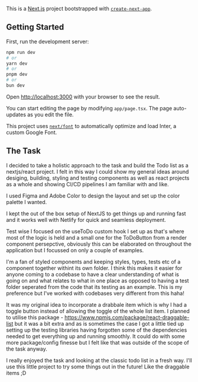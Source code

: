 This is a [Next.js](https://nextjs.org/) project bootstrapped with [`create-next-app`](https://github.com/vercel/next.js/tree/canary/packages/create-next-app).

## Getting Started

First, run the development server:

```bash
npm run dev
# or
yarn dev
# or
pnpm dev
# or
bun dev
```

Open [http://localhost:3000](http://localhost:3000) with your browser to see the result.

You can start editing the page by modifying `app/page.tsx`. The page auto-updates as you edit the file.

This project uses [`next/font`](https://nextjs.org/docs/basic-features/font-optimization) to automatically optimize and load Inter, a custom Google Font.

## The Task

I decided to take a holistic approach to the task and build the Todo list as a nextjs/react project. I felt in this way I could show my general ideas around desiging, building, styling and testing components as well as react projects as a whole and showing CI/CD pipelines I am familiar with and like.

I used Figma and Adobe Color to design the layout and set up the color palette I wanted.

I kept the out of the box setup of NextJS to get things up and running fast and it works well with Netlify for quick and seamless deployment.

Test wise I focused on the useToDo custom hook I set up as that's where most of the logic is held and a small one for the ToDoButton from a render component persepctive, obviously this can be elaborated on throughout the application but I focussed on only a couple of examples.

I'm a fan of styled components and keeping styles, types, tests etc of a component together withint its own folder. I think this makes it easier for anyone coming to a codebase to have a clear understanding of what is going on and what relates to what in one place as opposed to having a test folder seperated from the code that its testing as an example. This is my preference but I've worked with codebases very different from this haha! 

It was my original idea to incorporate a drabbale item which is why I had a toggle button instead of allowing the toggle of the whole list item. I planned to utilise this package - https://www.npmjs.com/package/react-draggable-list but it was a bit extra and as is sometimes the case I got a little tied up setting up the testing libraries having forgotten some of the dependencies needed to get everything up and running smoothly. It could do with some more package/config finesse but I felt like that was outside of the scope of the task anyway.

I really enjoyed the task and looking at the classic todo list in a fresh way. I'll use this little project to try some things out in the future! Like the draggable items ;D
